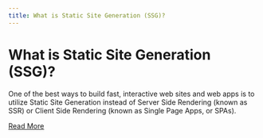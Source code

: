 ```yaml
---
title: What is Static Site Generation (SSG)?
---
```


# What is Static Site Generation (SSG)?

One of the best ways to build fast, interactive web sites and web apps is to utilize Static Site Generation instead of Server Side Rendering (known as SSR) or Client Side Rendering (known as Single Page Apps, or SPAs).

[Read More](https://stenciljs.com/docs/static-site-generation)